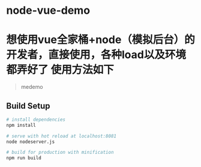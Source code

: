 
# node-vue-demo
想使用vue全家桶+node（模拟后台）的开发者，直接使用，各种load以及环境都弄好了
使用方法如下
=======

> medemo

## Build Setup

``` bash
# install dependencies
npm install

# serve with hot reload at localhost:8081
node nodeserver.js

# build for production with minification
npm run build


